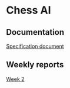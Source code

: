 # Chess AI

## Documentation
[Specification document](https://github.com/Sieluton/chessAI/blob/master/documentation/specification_document.md)

## Weekly reports

[Week 2](https://github.com/Sieluton/chessAI/blob/master/documentation/weekly_reports/week_2.md)